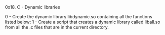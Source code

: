 0x18. C - Dynamic libraries

0 - Create the dynamic library libdynamic.so containing all the functions listed below:
1 - Create a script that creates a dynamic library called liball.so from all the .c files that are in the current directory.
